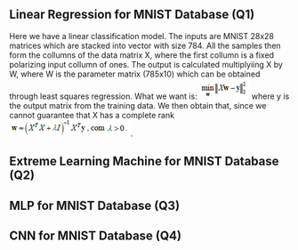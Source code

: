 ## Linear Regression for MNIST Database (Q1)
  Here we have a linear classification model. The inputs are MNIST 28x28 matrices which are stacked into vector with size 784. All the samples then form the collumns of the data matrix X, where the first collumn is a fixed polarizing input collumn of ones. The output is calculated multiplyiing X by W, where W is the parameter matrix (785x10) which can be obtained through least squares regression. What we want is: ![](https://github.com/andre91998/EA072/blob/master/EFC1/min.PNG) where y is the output matrix from the training data. We then obtain that, since we cannot guarantee that X has a complete rank ![](https://github.com/andre91998/EA072/blob/master/EFC1/W.PNG).
## Extreme Learning Machine for MNIST Database (Q2)

## MLP for MNIST Database (Q3)

## CNN for MNIST Database (Q4)
